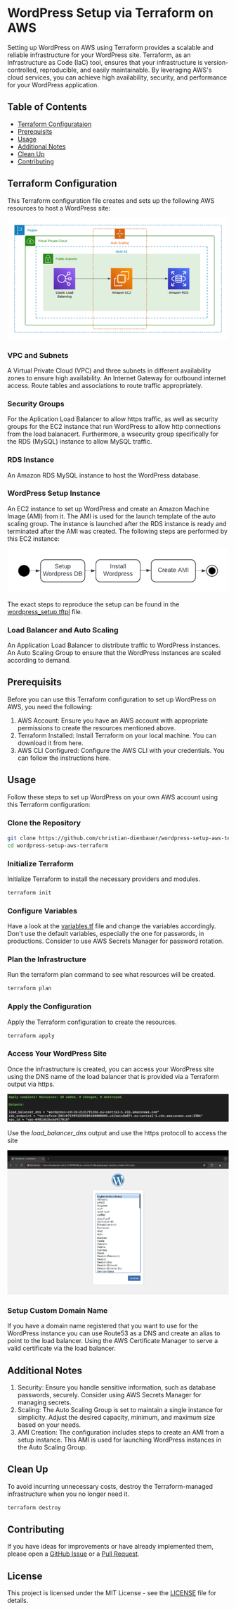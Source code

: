 # WordPress Setup via Terraform on AWS

Setting up WordPress on AWS using Terraform provides a scalable and reliable infrastructure for your WordPress site. Terraform, as an Infrastructure as Code (IaC) tool, ensures that your infrastructure is version-controlled, reproducible, and easily maintainable. By leveraging AWS's cloud services, you can achieve high availability, security, and performance for your WordPress application.

## Table of Contents

- [Terraform Configurataion](#terraform-configuration)
- [Prerequisits](#prerequisits)
- [Usage](#usage)
- [Additional Notes](#additional-notes)
- [Clean Up](#clean-up)
- [Contributing](#contributing)

## Terraform Configuration

This Terraform configuration file creates and sets up the following AWS resources to host a WordPress site:

![Operational Architecture](images/wordpress-setup-aws-terraform.png)

### VPC and Subnets

A Virtual Private Cloud (VPC) and three subnets in different availability zones to ensure high availability.
An Internet Gateway for outbound internet access.
Route tables and associations to route traffic appropriately.

### Security Groups

For the Aplication Load Balancer to allow https traffic, as well as security groups for the EC2 instance that run WordPress to allow http connections from the load balanacert. Furthermore, a wsecurity group specifically for the RDS (MySQL) instance to allow MySQL traffic.

### RDS Instance

An Amazon RDS MySQL instance to host the WordPress database.

### WordPress Setup Instance

An EC2 instance to set up WordPress and create an Amazon Machine Image (AMI) from it. The AMI is used for the launch template of the auto scaling group. The instance is launched after the RDS instance is ready and terminated after the AMI was created. The following steps are performed by this EC2 instance:

![Activities in Setup Instance](images/setup-instance-activities.png)

The exact steps to reproduce the setup can be found in the [wordpress_setup.tftpl](wordpress_setup.tftpl) file.

### Load Balancer and Auto Scaling

An Application Load Balancer to distribute traffic to WordPress instances.
An Auto Scaling Group to ensure that the WordPress instances are scaled according to demand.

## Prerequisits

Before you can use this Terraform configuration to set up WordPress on AWS, you need the following:

1. AWS Account: Ensure you have an AWS account with appropriate permissions to create the resources mentioned above.
2. Terraform Installed: Install Terraform on your local machine. You can download it from here.
3. AWS CLI Configured: Configure the AWS CLI with your credentials. You can follow the instructions here.

## Usage

Follow these steps to set up WordPress on your own AWS account using this Terraform configuration:

### Clone the Repository

```bash
git clone https://github.com/christian-dienbauer/wordpress-setup-aws-terraform
cd wordpress-setup-aws-terraform
```

### Initialize Terraform

Initialize Terraform to install the necessary providers and modules.

```bash
terraform init
```

### Configure Variables

Have a look at the [variables.tf](variables.tf) file and change the variables accordingly. Don't use the default variables, especially the one for passwords, in productions. Consider to use AWS Secrets Manager for password rotation.

### Plan the Infrastructure

Run the terraform plan command to see what resources will be created.

```bash
terraform plan
```

### Apply the Configuration

Apply the Terraform configuration to create the resources.

```bash
terraform apply
```

### Access Your WordPress Site

Once the infrastructure is created, you can access your WordPress site using the DNS name of the load balancer that is provided via a Terraform output via https.

![terraform apply output](images/apply_output.png)

Use the *load_balancer_dns* output and use the https protocoll to access the site

![Wordpress installation guide](images/wordpress_install.png)

### Setup Custom Domain Name

If you have a domain name registered that you want to use for the WordPress instance you can use Route53 as a DNS and create an alias to point to the load balancer. Using the AWS Certificate Manager to serve a valid certificate via the load balancer.

## Additional Notes

1. Security: Ensure you handle sensitive information, such as database passwords, securely. Consider using AWS Secrets Manager for managing secrets.
2. Scaling: The Auto Scaling Group is set to maintain a single instance for simplicity. Adjust the desired capacity, minimum, and maximum size based on your needs.
3. AMI Creation: The configuration includes steps to create an AMI from a setup instance. This AMI is used for launching WordPress instances in the Auto Scaling Group.
<!-- 4. Multi AZ for RDS - The current setup operates the MySql RDS database within a single availablity zone to safe costs. If one wants to make it more robust it can be operated in multiple availability zones to improve Recovery Point Objective (RPO) and Recovery Time Objective (RTO). -->

## Clean Up

To avoid incurring unnecessary costs, destroy the Terraform-managed infrastructure when you no longer need it.

```bash
terraform destroy
```

## Contributing

If you have ideas for improvements or have already implemented them, please open a [GitHub Issue](../../issues) or a [Pull Request](../../pulls).

## License

This project is licensed under the MIT License - see the [LICENSE](LICENSE) file for details.
